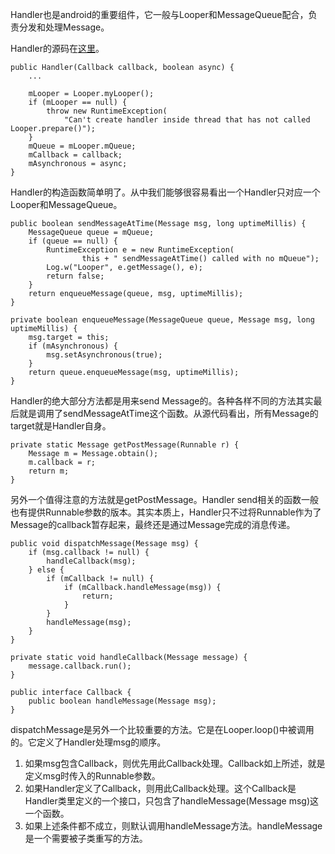 Handler也是android的重要组件，它一般与Looper和MessageQueue配合，负责分发和处理Message。

Handler的源码在[这里](https://github.com/android/platform_frameworks_base/blob/master/core/java/android/os/Handler.java)。

```
public Handler(Callback callback, boolean async) {
    ...
    
    mLooper = Looper.myLooper();
    if (mLooper == null) {
        throw new RuntimeException(
            "Can't create handler inside thread that has not called Looper.prepare()");
    }
    mQueue = mLooper.mQueue;
    mCallback = callback;
    mAsynchronous = async;
}
```
Handler的构造函数简单明了。从中我们能够很容易看出一个Handler只对应一个Looper和MessageQueue。


```
public boolean sendMessageAtTime(Message msg, long uptimeMillis) {
    MessageQueue queue = mQueue;
    if (queue == null) {
        RuntimeException e = new RuntimeException(
                this + " sendMessageAtTime() called with no mQueue");
        Log.w("Looper", e.getMessage(), e);
        return false;
    }
    return enqueueMessage(queue, msg, uptimeMillis);
}

private boolean enqueueMessage(MessageQueue queue, Message msg, long uptimeMillis) {
    msg.target = this;
    if (mAsynchronous) {
        msg.setAsynchronous(true);
    }
    return queue.enqueueMessage(msg, uptimeMillis);
}
```
Handler的绝大部分方法都是用来send Message的。各种各样不同的方法其实最后就是调用了sendMessageAtTime这个函数。从源代码看出，所有Message的target就是Handler自身。

```
private static Message getPostMessage(Runnable r) {
    Message m = Message.obtain();
    m.callback = r;
    return m;
}
```
另外一个值得注意的方法就是getPostMessage。Handler send相关的函数一般也有提供Runnable参数的版本。其实本质上，Handler只不过将Runnable作为了Message的callback暂存起来，最终还是通过Message完成的消息传递。

```
public void dispatchMessage(Message msg) {
    if (msg.callback != null) {
        handleCallback(msg);
    } else {
        if (mCallback != null) {
            if (mCallback.handleMessage(msg)) {
                return;
            }
        }
        handleMessage(msg);
    }
}

private static void handleCallback(Message message) {
    message.callback.run();
}

public interface Callback {
    public boolean handleMessage(Message msg);
}
```

dispatchMessage是另外一个比较重要的方法。它是在Looper.loop()中被调用的。它定义了Handler处理msg的顺序。

1. 如果msg包含Callback，则优先用此Callback处理。Callback如上所述，就是定义msg时传入的Runnable参数。
2. 如果Handler定义了Callback，则用此Callback处理。这个Callback是Handler类里定义的一个接口，只包含了handleMessage(Message msg)这一个函数。
3. 如果上述条件都不成立，则默认调用handleMessage方法。handleMessage是一个需要被子类重写的方法。
